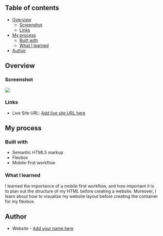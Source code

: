 ## Table of contents

- [Overview](#overview)
  - [Screenshot](#screenshot)
  - [Links](#links)
- [My process](#my-process)
  - [Built with](#built-with)
  - [What I learned](#what-i-learned)
- [Author](#author)

## Overview

### Screenshot

![](./screenshot.jpg)


### Links

- Live Site URL: [Add live site URL here](https://your-live-site-url.com)

## My process

### Built with

- Semantic HTML5 markup
- Flexbox
- Mobile-first workflow

### What I learned
I learned the importance of a mobile first workflow, and how important it is to plan out the structure of my HTML before creating a website. Moreover, I learn about how to visualize my website layout before creating the container for my flexbox.

## Author

- Website - [Add your name here](https://www.your-site.com)
